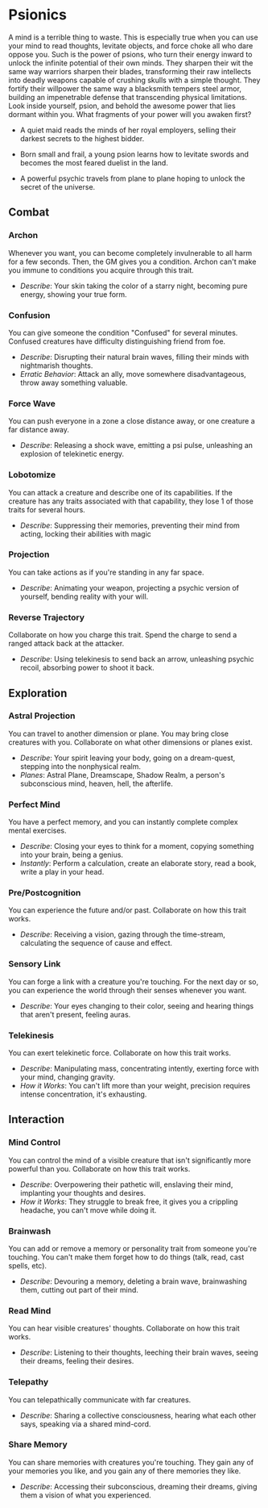 # Psionics

A mind is a terrible thing to waste. This is especially true when you can use your mind to read thoughts, levitate objects, and force choke all who dare oppose you. Such is the power of psions, who turn their energy inward to unlock the infinite potential of their own minds. They sharpen their wit the same way warriors sharpen their blades, transforming their raw intellects into deadly weapons capable of crushing skulls with a simple thought. They fortify their willpower the same way a blacksmith tempers steel armor, building an impenetrable defense that transcending physical limitations. Look inside yourself, psion, and behold the awesome power that lies dormant within you. What fragments of your power will you awaken first?

* A quiet maid reads the minds of her royal employers, selling their darkest secrets to the highest bidder.

* Born small and frail, a young psion learns how to levitate swords and becomes the most feared duelist in the land.

* A powerful psychic travels from plane to plane hoping to unlock the secret of the universe.

## Combat

### Archon

Whenever you want, you can become completely invulnerable to all harm for a few seconds. Then, the GM gives you a condition. Archon can't make you immune to conditions you acquire through this trait.

* *Describe*: Your skin taking the color of a starry night, becoming pure energy, showing your true form.

### Confusion

You can give someone the condition "Confused" for several minutes. Confused creatures have difficulty distinguishing friend from foe.

* *Describe*: Disrupting their natural brain waves, filling their minds with nightmarish thoughts. 
* *Erratic Behavior*: Attack an ally, move somewhere disadvantageous, throw away something valuable.

### Force Wave

You can push everyone in a zone a close distance away, or one creature a far distance away.

* *Describe*: Releasing a shock wave, emitting a psi pulse, unleashing an explosion of telekinetic energy.

### Lobotomize

You can attack a creature and describe one of its capabilities. If the creature has any traits associated with that capability, they lose 1 of those traits for several hours. 

* *Describe*: Suppressing their memories, preventing their mind from acting, locking their abilities with magic

### Projection

You can take actions as if you're standing in any far space.

* *Describe*: Animating your weapon, projecting a psychic version of yourself, bending reality with your will.

### Reverse Trajectory
Collaborate on how you charge this trait. Spend the charge to send a ranged attack back at the attacker.

* *Describe*: Using telekinesis to send back an arrow, unleashing psychic recoil, absorbing power to shoot it back.

## Exploration

### Astral Projection

You can travel to another dimension or plane. You may bring close creatures with you. Collaborate on what other dimensions or planes exist.

* *Describe*: Your spirit leaving your body, going on a dream-quest, stepping into the nonphysical realm.
* *Planes*: Astral Plane, Dreamscape, Shadow Realm, a person's subconscious mind, heaven, hell, the afterlife.

### Perfect Mind

You have a perfect memory, and you can instantly complete complex mental exercises.

* *Describe*: Closing your eyes to think for a moment, copying something into your brain, being a genius.
* *Instantly*: Perform a calculation, create an elaborate story, read a book, write a play in your head.

### Pre/Postcognition

You can experience the future and/or past. Collaborate on how this trait works. 

* *Describe*: Receiving a vision, gazing through the time-stream, calculating the sequence of cause and effect.

### Sensory Link

You can forge a link with a creature you're touching. For the next day or so, you can experience the world through their senses whenever you want.

* *Describe*: Your eyes changing to their color, seeing and hearing things that aren't present, feeling auras.

### Telekinesis

You can exert telekinetic force. Collaborate on how this trait works.

* *Describe*: Manipulating mass, concentrating intently, exerting force with your mind, changing gravity.
* *How it Works*: You can't lift more than your weight, precision requires intense concentration, it's exhausting.

## Interaction

### Mind Control

You can control the mind of a visible creature that isn't significantly more powerful than you. Collaborate on how this trait works.

* *Describe*: Overpowering their pathetic will, enslaving their mind, implanting your thoughts and desires.
* *How it Works*: They struggle to break free, it gives you a crippling headache, you can't move while doing it.

### Brainwash

You can add or remove a memory or personality trait from someone you're touching. You can't make them forget how to do things (talk, read, cast spells, etc).

* *Describe*: Devouring  a memory, deleting a brain wave, brainwashing them, cutting out part of their mind.

### Read Mind

You can hear visible creatures' thoughts. Collaborate on how this trait works.

* *Describe*: Listening to their thoughts, leeching their brain waves, seeing their dreams, feeling their desires.

### Telepathy

You can telepathically communicate with far creatures. 

* *Describe*: Sharing a collective consciousness, hearing what each other says, speaking via a shared mind-cord.

### Share Memory

You can share memories with creatures you're touching. They gain any of your memories you like, and you gain any of there memories they like. 

* *Describe*: Accessing their subconscious, dreaming their dreams, giving them a vision of what you experienced.

